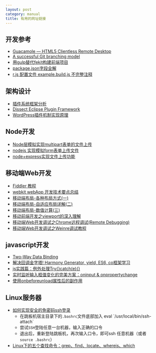 ```yaml
---
layout: post
category: manual
title: 有用的网址链接
---
```


## 开发参考 ##

- [Guacamole — HTML5 Clientless Remote Desktop](http://guac-dev.org/)
- [A successful Git branching model](http://nvie.com/posts/a-successful-git-branching-model/)
- [用gulp替代fekit构建前端项目](http://segmentfault.com/a/1190000003060016)
- [package.json字段全解](http://blog.csdn.net/woxueliuyun/article/details/39294375)
- [r.js 配置文件 example.build.js 不完整注释](http://www.cnblogs.com/didi/p/4146656.html)

## 架构设计 ##

- [插件系统框架分析](http://www.uml.org.cn/j2ee/20114121.asp)
- [Dissect Eclipse Plugin Framework](http://www.mengyan.org/blog/archives/2005/09/16/75.html)
- [WordPress插件机制实现原理](http://blog.csdn.net/sxty0220/article/details/7975831)

## Node开发 ##

- [Node层模拟实现multipart表单的文件上传](http://www.baidufe.com/item/eedfddf4887df25d111b.html)
- [nodejs 实现模拟form表单上传文件](http://www.jb51.net/article/52118.htm)
- [node+express实现文件上传功能](http://www.open-open.com/lib/view/open1438700267473.html)

## 移动端Web开发 ##

- [Fiddler 教程](http://kb.cnblogs.com/page/130367/)
- [webkit webApp 开发技术要点总结](http://www.cnblogs.com/pifoo/archive/2011/05/28/webkit-webapp.html)
- [移动端布局-各种布局方式(一)](http://codeliker.com/mobile-layout-a/)
- [移动端布局-自适应布局详解(二)](http://codeliker.com/mobile-layout-b/)
- [移动端布局-数值计算(三)](http://codeliker.com/numerical-calculation-of-mobile-location-c/)
- [移动前端开发之viewport的深入理解](http://www.cnblogs.com/2050/p/3877280.html)
- [移动端Web开发调试之Chrome远程调试(Remote Debugging)](http://blog.csdn.net/freshlover/article/details/42528643)
- [移动端Web开发调试之Weinre调试教程](http://blog.csdn.net/freshlover/article/details/42640253)

## javascript开发 ##

- [Two-Way Data Binding](http://n12v.com/2-way-data-binding/)
- [解决回调金字塔! Harmony Generator, yield, ES6, co框架学习](http://www.html-js.com/article/Nodejs-commonly-used-modules-detailed-address-correction-in-Pyramid-Harmony-Generator-yield-ES6-CO-framework-of-learning)
- [js实践篇：例外处理Try{}catch(e){}](http://www.cnblogs.com/luluping/archive/2011/02/14/1954092.html)
- [实时监听输入框值变化的完美方案：oninput & onpropertychange](http://www.cnblogs.com/lhb25/archive/2012/11/30/oninput-and-onpropertychange-event-for-input.html)
- [使用onbeforeunload属性后的副作用](http://www.cnblogs.com/birdshome/archive/2005/09/30/OnBeforeUnload.html)

## Linux服务器 ##

- [如何实现安全的免密码ssh登录](http://blog.chinaunix.net/uid-20761674-id-74963.html)
	- 在跳板机宿主目录下的`.bashrc`文件底部加入 eval \`/usr/local/bin/ssh-attach\`
	- 尝试`SSH`登陆任意一台机器，输入正确的口令
	- 退出后，重新登陆跳板机，再次输入口令，即可ssh 任意机器（或者`source .bashrc`）
- [Linux下的五个查找命令：grep、find、locate、whereis、which](http://www.cnblogs.com/wanqieddy/archive/2011/07/15/2107071.html)
